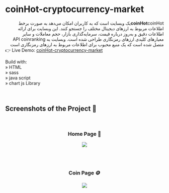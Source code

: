 # coinHot-cryptocurrency-market
<div dir='rtl'><strong >coinHot</strong>coinHotیک وبسایت است که به کاربران امکان می‌دهد به صورت برخط اطلاعات مربوط به ارزهای دیجیتال مختلف را جستجو کنند. این وبسایت برای ارائه اطلاعات دقیق و به‌روز درباره قیمت، سرمایه‌گذاری بازار، حجم معاملات و سایر معیارهای کلیدی ارزهای رمزنگاری طراحی شده است. وبسایت به API coinranking متصل شده است که یک منبع محبوب برای اطلاعات مربوط به ارزهای رمزنگاری است </div>
👉 Live Demo: <a href='https://safardost-hosein.github.io/coinHot-cryptocurrency-market/'>coinHot-cryptocurrency-market</a><br>  


Build with:<br>
» HTML<br>
» sass<br>
» java script<br>
» chart js Library

<br>

<h2>Screenshots of the Project 📸</h2>
<br>
<h3 align='center'>Home Page 🏡</h3>

<div align='center'>
<img src='https://github.com/safardost-hosein/coinHot-cryptocurrency-market/assets/134488087/702cf83d-cc55-4b8e-80a5-d0ce885dffbf'/>

</div>

<br><br>

<h3 align='center'>Coin Page 🪙</h3>

<div align='center'>
<img src='https://github.com/safardost-hosein/coinHot-cryptocurrency-market/assets/134488087/0b98f428-9fbc-4bda-b11a-a77e8d62b9c7'/>
</div>



 

	
